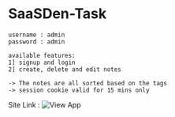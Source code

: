 # SaaSDen-Task

```
username : admin
password : admin

available features:
1] signup and login
2] create, delete and edit notes

-> The notes are all sorted based on the tags
-> session cookie valid for 15 mins only
```
Site Link : ![View App](https://saas-den.herokuapp.com/)
